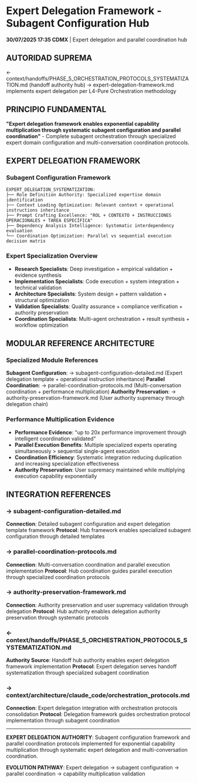 # Expert Delegation Framework - Subagent Configuration Hub

**30/07/2025 17:35 CDMX** | Expert delegation and parallel coordination hub

## AUTORIDAD SUPREMA
← context/handoffs/PHASE_5_ORCHESTRATION_PROTOCOLS_SYSTEMATIZATION.md (handoff authority hub) → expert-delegation-framework.md implements expert delegation per L4-Pure Orchestration methodology

## PRINCIPIO FUNDAMENTAL
**"Expert delegation framework enables exponential capability multiplication through systematic subagent configuration and parallel coordination"** - Complete subagent orchestration through specialized expert domain configuration and multi-conversation coordination protocols.

## EXPERT DELEGATION FRAMEWORK

### **Subagent Configuration Framework**
```
EXPERT_DELEGATION_SYSTEMATIZATION:
├── Role Definition Authority: Specialized expertise domain identification
├── Context Loading Optimization: Relevant context + operational instructions inheritance
├── Prompt Crafting Excellence: "ROL + CONTEXTO + INSTRUCCIONES OPERACIONALES + TAREA ESPECÍFICA"
├── Dependency Analysis Intelligence: Systematic interdependency evaluation
└── Coordination Optimization: Parallel vs sequential execution decision matrix
```

### **Expert Specialization Overview**
- **Research Specialists**: Deep investigation + empirical validation + evidence synthesis
- **Implementation Specialists**: Code execution + system integration + technical validation
- **Architecture Specialists**: System design + pattern validation + structural optimization
- **Validation Specialists**: Quality assurance + compliance verification + authority preservation
- **Coordination Specialists**: Multi-agent orchestration + result synthesis + workflow optimization

## MODULAR REFERENCE ARCHITECTURE

### **Specialized Module References**
**Subagent Configuration**: → subagent-configuration-detailed.md (Expert delegation template + operational instruction inheritance)
**Parallel Coordination**: → parallel-coordination-protocols.md (Multi-conversation coordination + performance multiplication)
**Authority Preservation**: → authority-preservation-framework.md (User authority supremacy through delegation chain)

### **Performance Multiplication Evidence**
- **Performance Evidence**: "up to 20x performance improvement through intelligent coordination validated"
- **Parallel Execution Benefits**: Multiple specialized experts operating simultaneously > sequential single-agent execution
- **Coordination Efficiency**: Systematic integration reducing duplication and increasing specialization effectiveness
- **Authority Preservation**: User supremacy maintained while multiplying execution capability exponentially

## INTEGRATION REFERENCES

### → subagent-configuration-detailed.md
**Connection**: Detailed subagent configuration and expert delegation template framework
**Protocol**: Hub framework enables specialized subagent configuration through detailed templates

### → parallel-coordination-protocols.md  
**Connection**: Multi-conversation coordination and parallel execution implementation
**Protocol**: Hub coordination guides parallel execution through specialized coordination protocols

### → authority-preservation-framework.md
**Connection**: Authority preservation and user supremacy validation through delegation
**Protocol**: Hub authority enables delegation authority preservation through systematic protocols

### ← context/handoffs/PHASE_5_ORCHESTRATION_PROTOCOLS_SYSTEMATIZATION.md
**Authority Source**: Handoff hub authority enables expert delegation framework implementation
**Protocol**: Expert delegation serves handoff systematization through specialized subagent coordination

### → context/architecture/claude_code/orchestration_protocols.md
**Connection**: Expert delegation integration with orchestration protocols consolidation
**Protocol**: Delegation framework guides orchestration protocol implementation through subagent coordination

---

**EXPERT DELEGATION AUTHORITY**: Subagent configuration framework and parallel coordination protocols implemented for exponential capability multiplication through systematic expert delegation and multi-conversation coordination.

**EVOLUTION PATHWAY**: Expert delegation → subagent configuration → parallel coordination → capability multiplication validation